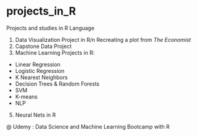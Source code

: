 # projects_in_R
Projects and studies in R Language

1. Data Visualization Project in R/n
Recreating a plot from _The Economist_ 
3. Capstone Data Project
4. Machine Learning Projects in R:
- Linear Regression
- Logistic Regression
- K Nearest Neighbors
- Decision Trees & Random Forests  
- SVM
- K-means
- NLP
5. Neural Nets in R

@ Udemy : Data Science and Machine Learning Bootcamp with R
